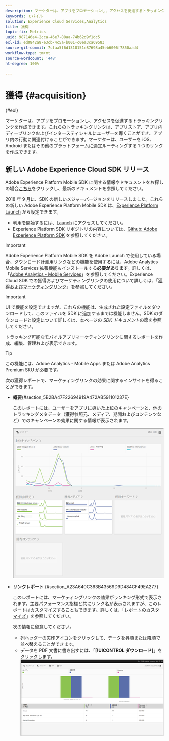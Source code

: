 ```yaml
---
description: マーケターは、アプリをプロモーションし、アクセスを促進するトラッキングリンクを作成できます。これらのトラッキングリンクは、アプリストア、アプリ内ディープリンクおよびインタースティシャルにユーザーを導くことができ、アプリ内の行動に関連付けることができます。マーケターは、ユーザーを iOS、Android またはその他のプラットフォームに適宜ルーティングする 1 つのリンクを作成できます。
keywords: モバイル
solution: Experience Cloud Services,Analytics
title: 獲得
topic-fix: Metrics
uuid: 987146e4-2cca-46e7-88aa-74b62d9f1dc5
exl-id: ed0842a8-e3cb-4c5a-b001-c0ea3ca69583
source-git-commit: 7cfaa5f6d1318151e87698a45eb6006f7850aad4
workflow-type: tm+mt
source-wordcount: '448'
ht-degree: 100%

---
```


# 獲得 {#acquisition}

{#eol}

マーケターは、アプリをプロモーションし、アクセスを促進するトラッキングリンクを作成できます。これらのトラッキングリンクは、アプリストア、アプリ内ディープリンクおよびインタースティシャルにユーザーを導くことができ、アプリ内の行動に関連付けることができます。マーケターは、ユーザーを iOS、Android またはその他のプラットフォームに適宜ルーティングする 1 つのリンクを作成できます。

## 新しい Adobe Experience Cloud SDK リリース

Adobe Experience Platform Mobile SDK に関する情報やドキュメントをお探しの場合[こちら](https://aep-sdks.gitbook.io/docs/)をクリックし、最新のドキュメントを参照してください。

2018 年 9 月に、SDK の新しいメジャーバージョンをリリースしました。これらの新しい Adobe Experience Platform Mobile SDK は、[Experience Platform Launch](https://www.adobe.com/jp/experience-platform/launch.html) から設定できます。

* 利用を開始するには、[Launch](https://launch.adobe.com/) にアクセスしてください。
* Experience Platform SDK リポジトリの内容については、[Github: Adobe Experience Platform SDK](https://github.com/Adobe-Marketing-Cloud/acp-sdks) を参照してください。

>[!IMPORTANT]
>
> Adobe Experience Platform Mobile SDK を Adobe Launch で使用している場合、ダウンロード計測用リンクなどの機能を使用するには、Adobe Analytics Mobile Services 拡張機能もインストールする&#x200B;**必要があります**。詳しくは、「[Adobe Analytics - Mobile Services](https://aep-sdks.gitbook.io/docs/using-mobile-extensions/adobe-analytics-mobile-services)」を参照してください。Experience Cloud SDK での獲得およびマーケティングリンクの使用について詳しくは、「[獲得およびマーケティングリンク](https://aep-sdks.gitbook.io/docs/using-mobile-extensions/adobe-analytics-mobile-services#acquisition-and-marketing-links)」を参照してください。

>[!IMPORTANT]
>
>UI で機能を設定できますが、これらの機能は、生成された設定ファイルをダウンロードして、このファイルを SDK に追加するまでは機能しません。SDK のダウンロードと設定について詳しくは、本ページの *SDK ドキュメント*&#x200B;の節を参照してください。

トラッキング可能なモバイルアプリマーケティングリンクに関するレポートを作成、編集、管理および表示できます。

>[!TIP]
>
>この機能には、Adobe Analytics - Mobile Apps または Adobe Analytics Premium SKU が必要です。

次の獲得レポートで、マーケティングリンクの効果に関するインサイトを得ることができます。

* **概要**{#section_5B2BA47F22694919A472AB591101237E}

   このレポートには、ユーザーをアプリに導いた上位のキャンペーンと、他のトラッキングメタデータ（獲得参照元、メディア、期間およびコンテンツなど）でのキャンペーンの効果に関する情報が表示されます。

   ![](assets/acquisition_overview.png)

* **リンクレポート** {#section_A23A640C363B43569D9D484CF49EA277}

   このレポートには、マーケティングリンクの効果がランキング形式で表示されます。主要パフォーマンス指標と共にリンク名が表示されますが、このレポートはカスタマイズすることもできます。詳しくは、「[レポートのカスタマイズ](/help/using/usage/reports-customize/t-reports-customize.md)」を参照してください。

   次の情報に留意してください。

   * 列ヘッダーの矢印アイコンをクリックして、データを昇順または降順で並べ替えることができます。
   * データを PDF 文書に書き出すには、「**[!UICONTROL ダウンロード]**」をクリックします。
   ![](assets/acquisition_name.png)

